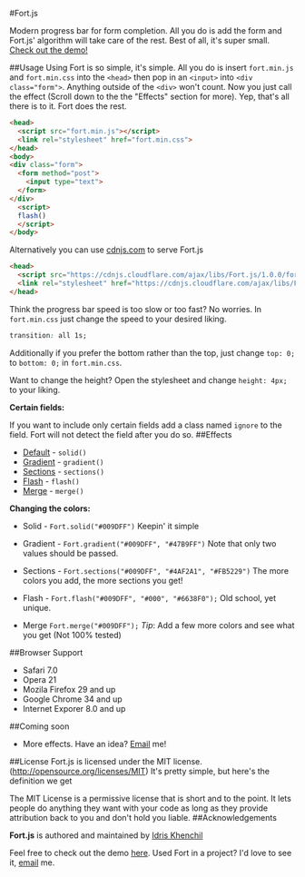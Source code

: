 #Fort.js

Modern progress bar for form completion.
All you do is add the form and Fort.js' algorithm will take care of the rest. Best of all, it's super small. [Check out the demo!](https://idriskhenchil.me/fort)

##Usage
Using Fort is so simple, it's simple. All you do is insert `fort.min.js` and `fort.min.css` into the `<head>` then pop in an `<input>` into `<div class="form">`. Anything outside of the `<div>` won't count. Now you just call the effect (Scroll down to the the "Effects" section for more). Yep, that's all there is to it. Fort does the rest.
```html
<head>
  <script src="fort.min.js"></script>
  <link rel="stylesheet" href="fort.min.css">
</head>
<body>
<div class="form">
  <form method="post">
    <input type="text">
  </form>
</div>
  <script>
  flash()
  </script>
</body>
```

Alternatively you can use [cdnjs.com](https://cdnjs.com/) to serve Fort.js
```html
<head>
  <script src="https://cdnjs.cloudflare.com/ajax/libs/Fort.js/1.0.0/fort.min.js"></script>
  <link rel="stylesheet" href="https://cdnjs.cloudflare.com/ajax/libs/Fort.js/1.0.0/fort.min.css">
</head>
```

Think the progress bar speed is too slow or too fast? No worries. In `fort.min.css` just change the speed to your desired liking.
```css
transition: all 1s;
```
Additionally if you prefer the bottom rather than the top, just change `top: 0;` to `bottom: 0;` in `fort.min.css`.

Want to change the height? Open the stylesheet and change `height: 4px;` to your liking.

**Certain fields:**

If you want to include only certain fields add a class named `ignore` to the field. Fort will not detect the field after you do so.
##Effects
 * [Default](https://idriskhenchil.me/fort/) - `solid()`
 * [Gradient](https://idriskhenchil.me/fort/gradient) - `gradient()`
 * [Sections](https://idriskhenchil.me/fort/sections) - `sections()`
 * [Flash](https://idriskhenchil.me/fort/flash) - `flash()`
 * [Merge](https://idriskhenchil.me/fort/merge) - `merge()`



**Changing the colors:**
* Solid - `Fort.solid("#009DFF")` Keepin' it simple

* Gradient - `Fort.gradient("#009DFF", "#47B9FF")` Note that only two values should be passed.

* Sections - `Fort.sections("#009DFF", "#4AF2A1", "#FB5229")` The more colors you add, the more sections you get!

* Flash - `Fort.flash("#009DFF", "#000", "#6638F0");` Old school, yet unique.

* Merge `Fort.merge("#009DFF");` *Tip*: Add a few more colors and see what you get (Not 100% tested)

##Browser Support
 * Safari 7.0 
 * Opera 21 
 * Mozila Firefox 29 and up
 * Google Chrome 34 and up
 * Internet Exporer 8.0 and up 
 
##Coming soon
 * More effects. Have an idea? [Email](mailto:idriskhenchil@gmail.com) me!

##License
Fort.js is licensed under the MIT license.(http://opensource.org/licenses/MIT)
It's pretty simple, but here's the definition we get

The MIT License is a permissive license that is short and to the point. It lets people do anything they want with your code as long as they provide attribution back to you and don't hold you liable.
##Acknowledgements

**Fort.js** is authored and maintained by [Idris Khenchil](https://idriskhenchil.me)




Feel free to check out the demo [here](https://idriskhenchil.me/fort). Used Fort in a project? I'd love to see it, [email](mailto:idriskhenchil@gmail.com) me.
